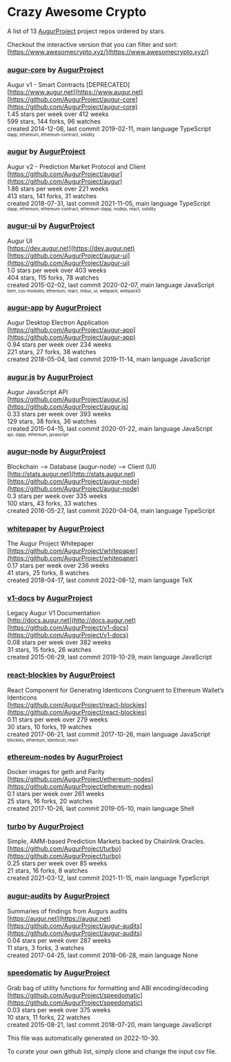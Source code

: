 # Crazy Awesome Crypto
A list of 13 [AugurProject](https://github.com/AugurProject) project repos ordered by stars.  

Checkout the interactive version that you can filter and sort: 
[https://www.awesomecrypto.xyz/](https://www.awesomecrypto.xyz/)  


### [augur-core](https://github.com/AugurProject/augur-core) by [AugurProject](https://github.com/AugurProject)  
Augur v1 - Smart Contracts [DEPRECATED]  
[https://www.augur.net](https://www.augur.net)  
[https://github.com/AugurProject/augur-core](https://github.com/AugurProject/augur-core)  
1.45 stars per week over 412 weeks  
599 stars, 144 forks, 96 watches  
created 2014-12-06, last commit 2019-02-11, main language TypeScript  
<sub><sup>dapp, ethereum, ethereum-contract, solidity</sup></sub>


### [augur](https://github.com/AugurProject/augur) by [AugurProject](https://github.com/AugurProject)  
Augur v2 - Prediction Market Protocol and Client  
[https://github.com/AugurProject/augur](https://github.com/AugurProject/augur)  
1.86 stars per week over 221 weeks  
413 stars, 141 forks, 31 watches  
created 2018-07-31, last commit 2021-11-05, main language TypeScript  
<sub><sup>dapp, ethereum, ethereum-contract, ethereum-dapp, nodejs, react, solidity</sup></sub>


### [augur-ui](https://github.com/AugurProject/augur-ui) by [AugurProject](https://github.com/AugurProject)  
Augur UI  
[https://dev.augur.net](https://dev.augur.net)  
[https://github.com/AugurProject/augur-ui](https://github.com/AugurProject/augur-ui)  
1.0 stars per week over 403 weeks  
404 stars, 115 forks, 78 watches  
created 2015-02-02, last commit 2020-02-07, main language JavaScript  
<sub><sup>bem, css-modules, ethereum, react, redux, ui, webpack, webpack3</sup></sub>


### [augur-app](https://github.com/AugurProject/augur-app) by [AugurProject](https://github.com/AugurProject)  
Augur Desktop Electron Application  
[https://github.com/AugurProject/augur-app](https://github.com/AugurProject/augur-app)  
0.94 stars per week over 234 weeks  
221 stars, 27 forks, 38 watches  
created 2018-05-04, last commit 2019-11-14, main language JavaScript  


### [augur.js](https://github.com/AugurProject/augur.js) by [AugurProject](https://github.com/AugurProject)  
Augur JavaScript API  
[https://github.com/AugurProject/augur.js](https://github.com/AugurProject/augur.js)  
0.33 stars per week over 393 weeks  
129 stars, 38 forks, 36 watches  
created 2015-04-15, last commit 2020-01-22, main language JavaScript  
<sub><sup>api, dapp, ethereum, javascript</sup></sub>


### [augur-node](https://github.com/AugurProject/augur-node) by [AugurProject](https://github.com/AugurProject)  
Blockchain --> Database (augur-node) --> Client (UI)  
[http://stats.augur.net](http://stats.augur.net)  
[https://github.com/AugurProject/augur-node](https://github.com/AugurProject/augur-node)  
0.3 stars per week over 335 weeks  
100 stars, 43 forks, 33 watches  
created 2016-05-27, last commit 2020-04-04, main language TypeScript  


### [whitepaper](https://github.com/AugurProject/whitepaper) by [AugurProject](https://github.com/AugurProject)  
The Augur Project Whitepaper  
[https://github.com/AugurProject/whitepaper](https://github.com/AugurProject/whitepaper)  
0.17 stars per week over 236 weeks  
41 stars, 25 forks, 8 watches  
created 2018-04-17, last commit 2022-08-12, main language TeX  


### [v1-docs](https://github.com/AugurProject/v1-docs) by [AugurProject](https://github.com/AugurProject)  
Legacy Augur V1 Documentation  
[http://docs.augur.net](http://docs.augur.net)  
[https://github.com/AugurProject/v1-docs](https://github.com/AugurProject/v1-docs)  
0.08 stars per week over 382 weeks  
31 stars, 15 forks, 26 watches  
created 2015-06-29, last commit 2019-10-29, main language JavaScript  


### [react-blockies](https://github.com/AugurProject/react-blockies) by [AugurProject](https://github.com/AugurProject)  
React Component for Generating Identicons Congruent to Ethereum Wallet’s Identicons  
[https://github.com/AugurProject/react-blockies](https://github.com/AugurProject/react-blockies)  
0.11 stars per week over 279 weeks  
30 stars, 10 forks, 19 watches  
created 2017-06-21, last commit 2017-10-26, main language JavaScript  
<sub><sup>blockies, ethereum, identicon, react</sup></sub>


### [ethereum-nodes](https://github.com/AugurProject/ethereum-nodes) by [AugurProject](https://github.com/AugurProject)  
Docker images for geth and Parity  
[https://github.com/AugurProject/ethereum-nodes](https://github.com/AugurProject/ethereum-nodes)  
0.1 stars per week over 261 weeks  
25 stars, 16 forks, 20 watches  
created 2017-10-26, last commit 2019-05-10, main language Shell  


### [turbo](https://github.com/AugurProject/turbo) by [AugurProject](https://github.com/AugurProject)  
Simple, AMM-based Prediction Markets backed by Chainlink Oracles.  
[https://github.com/AugurProject/turbo](https://github.com/AugurProject/turbo)  
0.25 stars per week over 85 weeks  
21 stars, 16 forks, 8 watches  
created 2021-03-12, last commit 2021-11-15, main language TypeScript  


### [augur-audits](https://github.com/AugurProject/augur-audits) by [AugurProject](https://github.com/AugurProject)  
Summaries of findings from Augurs audits  
[https://augur.net](https://augur.net)  
[https://github.com/AugurProject/augur-audits](https://github.com/AugurProject/augur-audits)  
0.04 stars per week over 287 weeks  
11 stars, 3 forks, 3 watches  
created 2017-04-25, last commit 2018-06-28, main language None  


### [speedomatic](https://github.com/AugurProject/speedomatic) by [AugurProject](https://github.com/AugurProject)  
Grab bag of utility functions for formatting and ABI encoding/decoding  
[https://github.com/AugurProject/speedomatic](https://github.com/AugurProject/speedomatic)  
0.03 stars per week over 375 weeks  
10 stars, 11 forks, 22 watches  
created 2015-08-21, last commit 2018-07-20, main language JavaScript  


This file was automatically generated on 2022-10-30.  

To curate your own github list, simply clone and change the input csv file.  